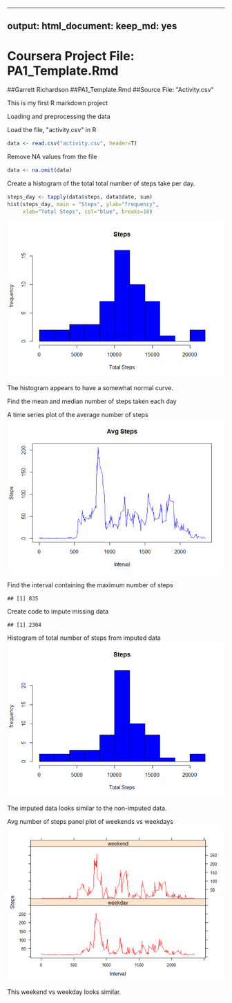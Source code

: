 ----
output: 
  html_document: 
    keep_md: yes
----
Coursera Project File: PA1_Template.Rmd
========================
##Garrett Richardson
##PA1_Template.Rmd
##Source File: "Activity.csv"

This is my first R markdown project

Loading and preprocessing the data

Load the file, "activity.csv" in R

```r
data <- read.csv("activity.csv", header=T)
```

Remove NA values from the file

```r
data <- na.omit(data)
```

Create a histogram of the total total number of steps take per day.

```r
steps_day <- tapply(data$steps, data$date, sum)
hist(steps_day, main = "Steps", ylab="frequency", 
     xlab="Total Steps", col="blue", breaks=10)
```

![](PA1_Template_files/figure-html/unnamed-chunk-3-1.png)<!-- -->

The histogram appears to have a somewhat normal curve.

Find the mean and median number of steps taken each day


A time series plot of the average number of steps
![](PA1_Template_files/figure-html/unnamed-chunk-5-1.png)<!-- -->

Find the interval containing the maximum number of steps

```
## [1] 835
```
Create code to impute missing data

```
## [1] 2304
```
Histogram of total number of steps from imputed data
![](PA1_Template_files/figure-html/unnamed-chunk-8-1.png)<!-- -->


The imputed data looks similar to the non-imputed data.

Avg number of steps panel plot of weekends vs weekdays 
![](PA1_Template_files/figure-html/unnamed-chunk-9-1.png)<!-- -->


This weekend vs weekday looks similar.
